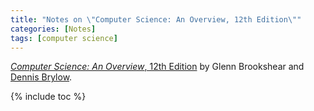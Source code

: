 ```yaml
---
title: "Notes on \"Computer Science: An Overview, 12th Edition\""
categories: [Notes]
tags: [computer science]
---
```


[*Computer Science: An Overview*, 12th Edition](https://www.amazon.com/dp/0133760065) by Glenn Brookshear and [Dennis Brylow](http://www.mscs.mu.edu/~brylow/).

{% include toc %}